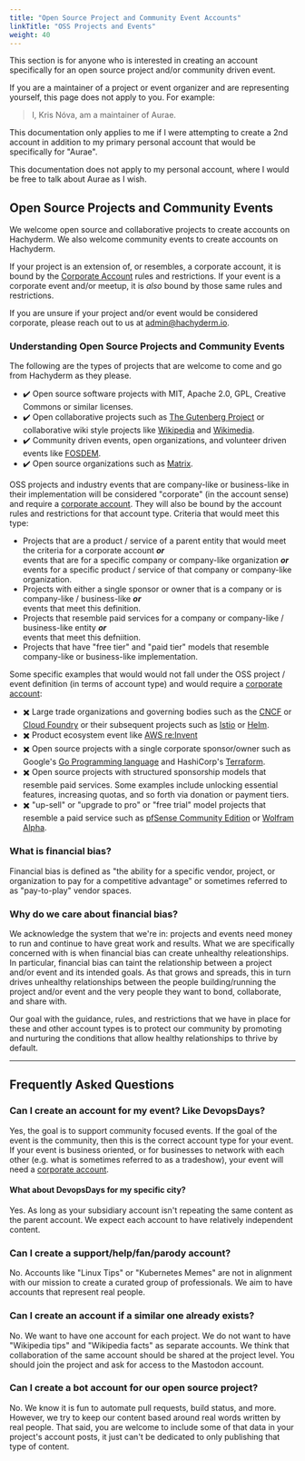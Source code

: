 ```yaml
---
title: "Open Source Project and Community Event Accounts"
linkTitle: "OSS Projects and Events"
weight: 40
---
```


This section is for anyone who is interested in creating an account
specifically for an open source project and/or community driven event.

If you are a maintainer of a project or event organizer and are
representing yourself, this page does not apply to you. For example:

> I, Kris Nóva, am a maintainer of Aurae.

This documentation only applies to me if I were attempting to create a 2nd
account in addition to my primary personal account that would be specifically
for "Aurae".

This documentation does not apply to my personal account, where I would be free
to talk about Aurae as I wish.

## Open Source Projects and Community Events

We welcome open source and collaborative projects to create accounts on
Hachyderm. We also welcome community events to create accounts on Hachyderm.

If your project is an extension of, or resembles, a corporate account, it
is bound by the [Corporate Account](../corporate-accounts/) rules and restrictions.
If your event is a corporate event and/or meetup, it is _also_ bound by those
same rules and restrictions.

If you are unsure if your project and/or event would be considered corporate,
please reach out to us at [admin@hachyderm.io](mailto:admin@hachyderm.io).

### Understanding Open Source Projects and Community Events

The following are the types of projects that are welcome to come and go from
Hachyderm as they please.

- :heavy_check_mark: Open source software projects with MIT, Apache 2.0, GPL,
  Creative Commons or similar licenses.
- :heavy_check_mark: Open collaborative projects such as [The Gutenberg
  Project](https://www.gutenberg.org/) or collaborative wiki style projects
  like [Wikipedia](https://wikipedia.org) and
  [Wikimedia](https://wikimedia.org).
- :heavy_check_mark: Community driven events, open organizations, and volunteer
  driven events like [FOSDEM](https://fosdem.org/).
- :heavy_check_mark: Open source organizations such as
  [Matrix](https://matrix.org).

OSS projects and industry events that are company-like or business-like in their
implementation will be considered "corporate" (in the account sense) and require
a [corporate account](../corporate-accounts/). They will also be bound by the
account rules and restrictions for that account type. Criteria that would meet this type:

- Projects that are a product / service of a parent entity that would meet the
  criteria for a corporate account **_or_**<br />
  events that are for a specific company or company-like organization **_or_**<br />
  events for a specific product / service of that company or company-like organization.
- Projects with either a single sponsor or owner that is a company or is company-like / business-like **_or_**<br />
  events that meet this definition.
- Projects that resemble paid services for a company or company-like / business-like entity **_or_**<br />
  events that meet this defniition.
- Projects that have "free tier" and "paid tier" models that resemble company-like
  or business-like implementation.

Some specific examples that would would not fall under the OSS project / event
definition (in terms of account type) and would require a [corporate account](../corporate-accounts/):

- :heavy_multiplication_x: Large trade organizations and governing
  bodies such as the [CNCF](https://www.cncf.io/about/join/) or [Cloud
  Foundry](https://www.cloudfoundry.org/membership/) or their subsequent
  projects such as [Istio](https://www.cncf.io/projects/istio/) or
  [Helm](https://www.cncf.io/projects/helm/).
- :heavy_multiplication_x: Product ecosystem event like [AWS re:Invent](https://reinvent.awsevents.com/)
- :heavy_multiplication_x: Open source projects with a single corporate
  sponsor/owner such as Google's [Go Programming language](https://go.dev/)
  and HashiCorp's [Terraform](https://www.terraform.io/).
- :heavy_multiplication_x: Open source projects with structured sponsorship
  models that resemble paid services. Some examples include unlocking
  essential features, increasing quotas, and so forth via donation or
  payment tiers.
- :heavy_multiplication_x: "up-sell" or "upgrade to pro" or "free trial" model
  projects that resemble a paid service such as [pfSense Community
  Edition](https://www.pfsense.org/download/) or [Wolfram
  Alpha](https://www.wolfram.com/open-materials/).

### What is financial bias?

Financial bias is defined as "the ability for a specific vendor, project, or
organization to pay for a competitive advantage" or sometimes referred to as
"pay-to-play" vendor spaces. 

### Why do we care about financial bias?

We acknowledge the system that we're in: projects and events need money to run
and continue to have great work and results. What we are specifically concerned
with is when financial bias can create unhealthy releationships. In particular,
financial bias can taint the relationship between a project and/or event and its
intended goals. As that grows and spreads, this in turn drives unhealthy
relationships between the people building/running the project and/or event
and the very people they want to bond, collaborate, and share with.

Our goal with the guidance, rules, and restrictions that we have in place
for these and other account types is to protect our community by promoting
and nurturing the conditions that allow healthy relationships to thrive by
default.

---

## Frequently Asked Questions

### Can I create an account for my event? Like DevopsDays?

Yes, the goal is to support community focused events. If the goal of the
event is the community, then this is the correct account type for your event.
If your event is business oriented, or for businesses to network with each
other (e.g. what is sometimes referred to as a tradeshow), your event will
need a [corporate account](../corporate-accounts/).

#### What about DevopsDays for my specific city?

Yes. As long as your subsidiary account isn't repeating the same content as the
parent account. We expect each account to have relatively independent content.

### Can I create a support/help/fan/parody account?

No. Accounts like "Linux Tips" or "Kubernetes Memes" are not in alignment with
our mission to create a curated group of professionals. We aim to have accounts
that represent real people.

### Can I create an account if a similar one already exists?

No. We want to have one account for each project. We do not want to have
"Wikipedia tips" and "Wikipedia facts" as separate accounts. We think that
collaboration of the same account should be shared at the project level. You
should join the project and ask for access to the Mastodon account.

### Can I create a bot account for our open source project?

No. We know it is fun to automate pull requests, build status, and more. However,
we try to keep our content based around real words written by real people. That said,
you are welcome to include some of that data in your project's account posts, it just
can't be dedicated to only publishing that type of content.
